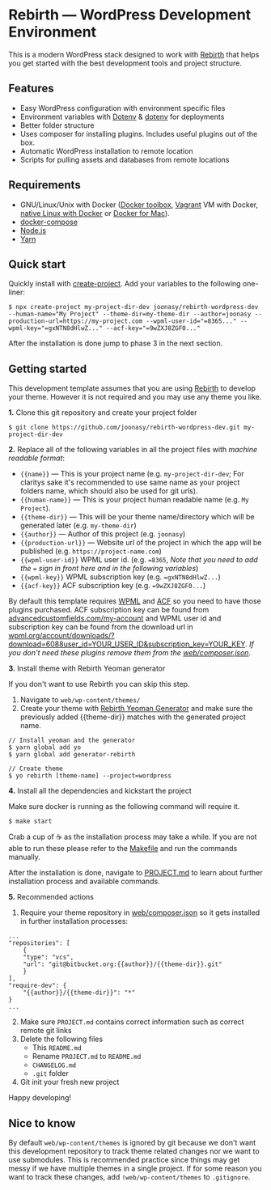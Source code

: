# Rebirth — WordPress Development Environment

This is a modern WordPress stack designed to work with [Rebirth](https://github.com/joonasy/rebirth) that helps you get started with the best development tools and project structure.

## Features

* Easy WordPress configuration with environment specific files
* Environment variables with [Dotenv](https://github.com/vlucas/phpdotenv) & [dotenv](https://github.com/motdotla/dotenv#readme) for deployments
* Better folder structure
* Uses composer for installing plugins. Includes useful plugins out of the box.
* Automatic WordPress installation to remote location
* Scripts for pulling assets and databases from remote locations

## Requirements

* GNU/Linux/Unix with Docker ([Docker toolbox](https://www.docker.com/products/docker-toolbox), [Vagrant](https://www.vagrantup.com/downloads.html) VM with Docker, [native Linux with Docker](http://docs.docker.com/linux/step_one/) or [Docker for Mac](https://docs.docker.com/docker-for-mac/)).
* [docker-compose](https://github.com/docker/compose)
* [Node.js](http://nodejs.org/)
* [Yarn](https://yarnpkg.com)

## Quick start

Quickly install with [create-project](https://github.com/mafintosh/create-project). Add your variables to the following one-liner: 

```
$ npx create-project my-project-dir-dev joonasy/rebirth-wordpress-dev --human-name="My Project" --theme-dir=my-theme-dir --author=joonasy --production-url=https://my-project.com --wpml-user-id="=8365..." --wpml-key="=gxNTN8dHlwZ..." --acf-key="=9wZXJ8ZGF0..."
```

After the installation is done jump to phase 3 in the next section.

## Getting started

This development template assumes that you are using [Rebirth](https://github.com/joonasy/rebirth) to develop your theme. However it is not required and you may use any theme you like.

**1.** Clone this git repository and create your project folder

    $ git clone https://github.com/joonasy/rebirth-wordpress-dev.git my-project-dir-dev

**2.** Replace all of the following variables in all the project files with _machine readable format_:

* `{{name}}` — This is your project name (e.g. `my-project-dir-dev`; For claritys sake it's recommended to use same name as your project folders name, which should also be used for git urls).   
* `{{human-name}}` — This is your project human readable name (e.g. `My Project`).
* `{{theme-dir}}` — This will be your theme name/directory which will be generated later (e.g. `my-theme-dir`)
* `{{author}}` — Author of this project (e.g. `joonasy`)
* `{{production-url}}` — Website url of the project in which the app will be published (e.g. `https://project-name.com`) 
* `{{wpml-user-id}}` WPML user id. (e.g. `=8365`, _Note that you need to add the `=` sign in front here and in the following variables_)
* `{{wpml-key}}` WPML subscription key (e.g. `=gxNTN8dHlwZ...`)
* `{{acf-key}}` ACF subscription key (e.g. `=9wZXJ8ZGF0...`)

By default this template requires [WPML](http://wpml.org) and [ACF](https://www.advancedcustomfields.com) so you need to have those plugins purchased. ACF subscription key can be found from [advancedcustomfields.com/my-account](https://www.advancedcustomfields.com/my-account) and WPML user id and subscription key can be found from the download url in [wpml.org/account/downloads/?download=6088user_id=YOUR_USER_ID&subscription_key=YOUR_KEY](https://wpml.org/account/downloads/). _If you don't need these plugins remove them from the [web/composer.json](web/composer.json)_.

**3.** Install theme with Rebirth Yeoman generator

If you don't want to use Rebirth you can skip this step.

1. Navigate to `web/wp-content/themes/`
2. Create your theme with [Rebirth Yeoman Generator](https://github.com/joonasy/generator-rebirth) and make sure the previously added {{theme-dir}} matches with the generated project name. 

```
// Install yeoman and the generator
$ yarn global add yo
$ yarn global add generator-rebirth

// Create theme
$ yo rebirth [theme-name] --project=wordpress
```

**4.** Install all the dependencies and kickstart the project

Make sure docker is running as the following command will require it.

```
$ make start
```

Crab a cup of :coffee: as the installation process may take a while. If you are not able to run these please refer to the [Makefile](Makefile) and run the commands manually.

After the installation is done, navigate to [PROJECT.md](PROJECT.md) to learn about further installation process and available commands.

**5.** Recommended actions

1. Require your theme repository in [web/composer.json](web/composer.json) so it gets installed in further installation processes:

```
...
"repositories": [
    {
    "type": "vcs",
    "url": "git@bitbucket.org:{{author}}/{{theme-dir}}.git"
    }
],
"require-dev": {
    "{{author}}/{{theme-dir}}": "*"
}
...
```

2. Make sure `PROJECT.md` contains correct information such as correct remote git links
3. Delete the following files 
    - This `README.md` 
    - Rename `PROJECT.md` to `README.md`
    - `CHANGELOG.md`
    - `.git` folder
4. Git init your fresh new project

Happy developing! 

## Nice to know

By default `web/wp-content/themes` is ignored by git because we don't want this development repository to track theme related changes nor we want to use submodules. This is recommended practice since things may get messy if we have multiple themes in a single project. If for some reason you want to track these changes, add `!web/wp-content/themes` to `.gitignore`.
